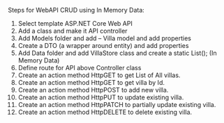 Steps for WebAPI CRUD using In Memory Data:
1.	Select template ASP.NET Core Web API
2.	Add a class and make it API controller
3.	Add Models folder and add – Villa model and add  properties
4.	Create a DTO (a wrapper around entity) and add properties
5.	Add Data folder and add VillaStore class and create a static List<VillaDto>(); (In Memory Data)
6.	Define route for API above Controller class
7.	Create an action method HttpGET to get List of All villas.
8.	Create an action method HttpGET to get villa by Id.
9.	Create an action method HttpPOST to add new villa.
10.	Create an action method HttpPUT to update existing villa.
11.	Create an action method HttpPATCH to partially update existing villa.
12.	Create an action method HttpDELETE to delete existing villa.
